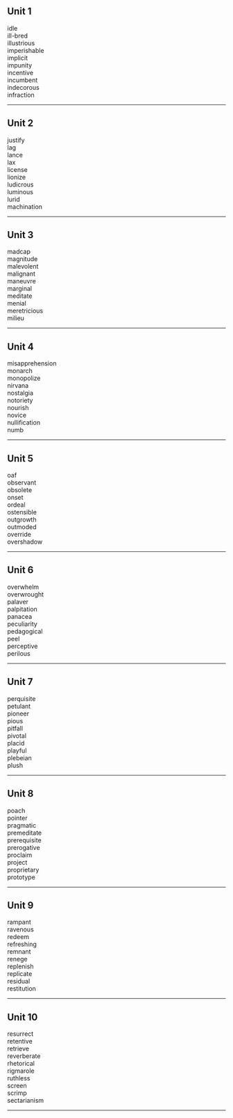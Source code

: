 ## Unit 1

idle  
ill-bred  
illustrious  
imperishable  
implicit  
impunity  
incentive  
incumbent  
indecorous  
infraction  

-----

## Unit 2

justify  
lag  
lance  
lax  
license  
lionize  
ludicrous  
luminous  
lurid  
machination  

-----

## Unit 3

madcap  
magnitude  
malevolent  
malignant  
maneuvre  
marginal  
meditate  
menial  
meretricious  
milieu  

-----

## Unit 4

misapprehension  
monarch  
monopolize  
nirvana  
nostalgia  
notoriety  
nourish  
novice  
nullification  
numb  

-----

## Unit 5

oaf  
observant  
obsolete  
onset  
ordeal  
ostensible  
outgrowth  
outmoded  
override  
overshadow  

-----

## Unit 6

overwhelm  
overwrought  
palaver  
palpitation  
panacea  
peculiarity  
pedagogical  
peel  
perceptive  
perilous  

-----

## Unit 7 

perquisite  
petulant  
pioneer  
pious  
pitfall  
pivotal  
placid  
playful  
plebeian  
plush  

-----

## Unit 8

poach  
pointer  
pragmatic  
premeditate  
prerequisite  
prerogative  
proclaim  
project  
proprietary  
prototype  

-----

## Unit 9

rampant  
ravenous  
redeem  
refreshing  
remnant  
renege  
replenish  
replicate  
residual  
restitution  

-----

## Unit 10

resurrect  
retentive  
retrieve  
reverberate  
rhetorical  
rigmarole  
ruthless  
screen  
scrimp  
sectarianism  

-----
